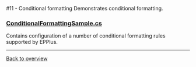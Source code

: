 ﻿#11 - Conditional formatting
Demonstrates conditional formatting.

### [ConditionalFormattingSample.cs](ConditionalFormattingSample.cs)
Contains configuration of a number of conditional formatting rules supported by EPPlus. 

---
[Back to overview](/SampleApp.Core/Readme.md)